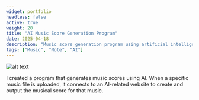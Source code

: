 ```yaml
---
widget: portfolio
headless: false
active: true
weight: 20
title: "AI Music Score Generation Program"
date: 2025-04-18
description: "Music score generation program using artificial intelligence"
tags: ["Music", "Note", "AI"]
---
```


![alt text](/images/project3.png)

I created a program that generates music scores using AI. When a specific music file is uploaded, it connects to an AI-related website to create and output the musical score for that music.
